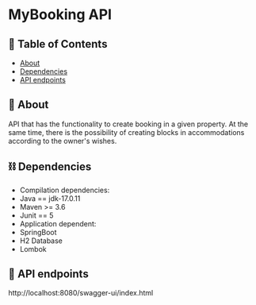 # MyBooking API

## 📝 Table of Contents
- [About](#about)
- [Dependencies](#dependencies)
- [API endpoints](#api)


## 🧐 About <a name = "about"></a>
API that has the functionality to create booking in a given property. 
At the same time, there is the possibility of creating blocks in accommodations according to the owner's wishes.

## ⛓️️ Dependencies <a name = "dependencies"></a>
- Compilation dependencies:
- Java == jdk-17.0.11
- Maven >= 3.6
- Junit == 5
- Application dependent:
- SpringBoot
- H2 Database
- Lombok

## 🎈 API endpoints <a name = "api"></a>

http://localhost:8080/swagger-ui/index.html